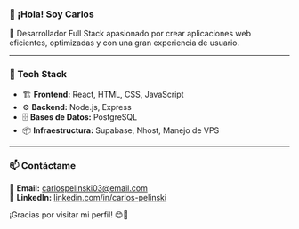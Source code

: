 
### 👋 ¡Hola! Soy Carlos

🚀 Desarrollador Full Stack apasionado por crear aplicaciones web eficientes, optimizadas y con una gran experiencia de usuario.

---

### 🔧 Tech Stack

- 🏗 **Frontend:** React, HTML, CSS, JavaScript
- ⚙️ **Backend:** Node.js, Express
- 🗄 **Bases de Datos:** PostgreSQL
- 📦 **Infraestructura:** Supabase, Nhost, Manejo de VPS

---

### 📫 Contáctame

📩 **Email:** [carlospelinski03@email.com](mailto:carlospelinski03@email.com)  
💼 **LinkedIn:** [linkedin.com/in/carlos-pelinski](www.linkedin.com/in/carlos-pelinski-996308274)  

¡Gracias por visitar mi perfil! 😊🚀
